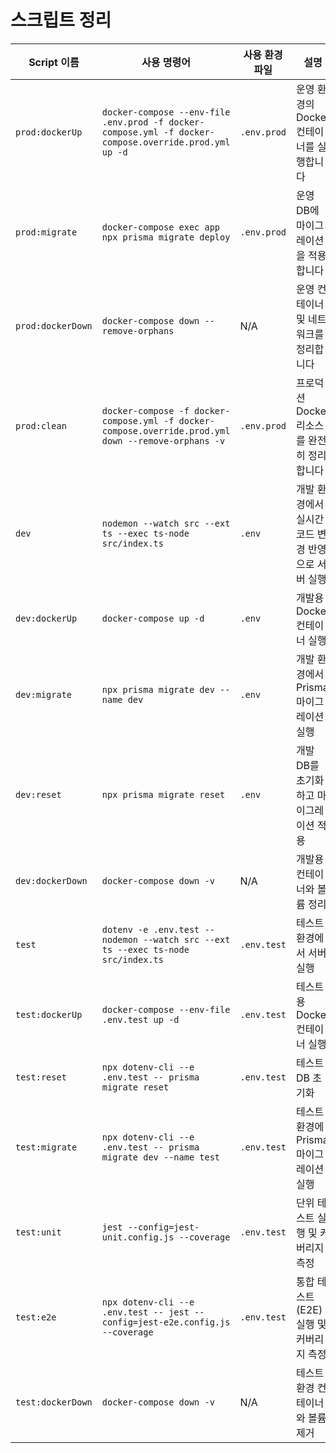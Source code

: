 # 스크립트 정리

| Script 이름         | 사용 명령어                                                                                             | 사용 환경파일      | 설명 |
|----------------------|----------------------------------------------------------------------------------------------------------|---------------------|------|
| `prod:dockerUp`      | `docker-compose --env-file .env.prod -f docker-compose.yml -f docker-compose.override.prod.yml up -d`    | `.env.prod`         | 운영 환경의 Docker 컨테이너를 실행합니다 |
| `prod:migrate`       | `docker-compose exec app npx prisma migrate deploy`                                                     | `.env.prod`         | 운영 DB에 마이그레이션을 적용합니다 |
| `prod:dockerDown`    | `docker-compose down --remove-orphans`                                                                  | N/A                 | 운영 컨테이너 및 네트워크를 정리합니다 |
| `prod:clean`       | `docker-compose -f docker-compose.yml -f docker-compose.override.prod.yml down --remove-orphans -v`      | `.env.prod`         | 프로덕션 Docker 리소스를 완전히 정리합니다 |
| `dev`                | `nodemon --watch src --ext ts --exec ts-node src/index.ts`                                              | `.env`              | 개발 환경에서 실시간 코드 변경 반영으로 서버 실행 |
| `dev:dockerUp`       | `docker-compose up -d`                                                                                   | `.env`              | 개발용 Docker 컨테이너 실행 |
| `dev:migrate`        | `npx prisma migrate dev --name dev`                                                                     | `.env`              | 개발 환경에서 Prisma 마이그레이션 실행 |
| `dev:reset`          | `npx prisma migrate reset`                                                                               | `.env`              | 개발 DB를 초기화하고 마이그레이션 적용 |
| `dev:dockerDown`     | `docker-compose down -v`                                                                                 | N/A                 | 개발용 컨테이너와 볼륨 정리 |
| `test`               | `dotenv -e .env.test -- nodemon --watch src --ext ts --exec ts-node src/index.ts`                       | `.env.test`         | 테스트 환경에서 서버 실행 |
| `test:dockerUp`      | `docker-compose --env-file .env.test up -d`                                                              | `.env.test`         | 테스트용 Docker 컨테이너 실행 |
| `test:reset`         | `npx dotenv-cli --e .env.test -- prisma migrate reset`                                                   | `.env.test`         | 테스트 DB 초기화 |
| `test:migrate`       | `npx dotenv-cli --e .env.test -- prisma migrate dev --name test`                                         | `.env.test`         | 테스트 환경에 Prisma 마이그레이션 실행 |
| `test:unit`          | `jest --config=jest-unit.config.js --coverage`                                                           | `.env.test`         | 단위 테스트 실행 및 커버리지 측정 |
| `test:e2e`           | `npx dotenv-cli --e .env.test -- jest --config=jest-e2e.config.js --coverage`                            | `.env.test`         | 통합 테스트(E2E) 실행 및 커버리지 측정 |
| `test:dockerDown`    | `docker-compose down -v`                                                                                 | N/A                 | 테스트 환경 컨테이너와 볼륨 제거 |

